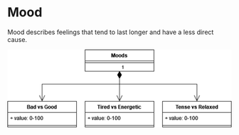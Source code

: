 # Mood

Mood describes feelings that tend to last longer and have a less direct cause.

![Mood](metamodel/Moods/moods.png)